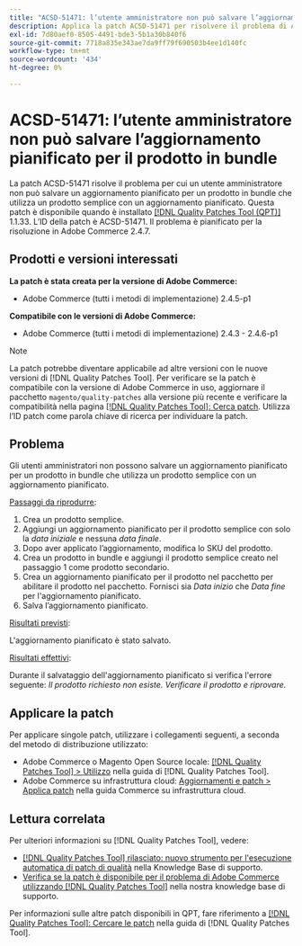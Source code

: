 ```yaml
---
title: "ACSD-51471: l’utente amministratore non può salvare l’aggiornamento pianificato per il prodotto in bundle"
description: Applica la patch ACSD-51471 per risolvere il problema di Adobe Commerce, a causa del quale un utente amministratore non può salvare un aggiornamento pianificato per un prodotto in bundle che utilizza un prodotto semplice con un aggiornamento pianificato.
exl-id: 7d80aef0-8505-4491-bde3-5b1a30b840f6
source-git-commit: 7718a835e343ae7da9ff79f690503b4ee1d140fc
workflow-type: tm+mt
source-wordcount: '434'
ht-degree: 0%

---
```


# ACSD-51471: l’utente amministratore non può salvare l’aggiornamento pianificato per il prodotto in bundle

La patch ACSD-51471 risolve il problema per cui un utente amministratore non può salvare un aggiornamento pianificato per un prodotto in bundle che utilizza un prodotto semplice con un aggiornamento pianificato. Questa patch è disponibile quando è installato [[!DNL Quality Patches Tool (QPT)]](/help/announcements/adobe-commerce-announcements/magento-quality-patches-released-new-tool-to-self-serve-quality-patches.md) 1.1.33. L’ID della patch è ACSD-51471. Il problema è pianificato per la risoluzione in Adobe Commerce 2.4.7.

## Prodotti e versioni interessati

**La patch è stata creata per la versione di Adobe Commerce:**

* Adobe Commerce (tutti i metodi di implementazione) 2.4.5-p1

**Compatibile con le versioni di Adobe Commerce:**

* Adobe Commerce (tutti i metodi di implementazione) 2.4.3 - 2.4.6-p1

>[!NOTE]
>
>La patch potrebbe diventare applicabile ad altre versioni con le nuove versioni di [!DNL Quality Patches Tool]. Per verificare se la patch è compatibile con la versione di Adobe Commerce in uso, aggiornare il pacchetto `magento/quality-patches` alla versione più recente e verificare la compatibilità nella pagina [[!DNL Quality Patches Tool]: Cerca patch](https://experienceleague.adobe.com/tools/commerce-quality-patches/index.html). Utilizza l’ID patch come parola chiave di ricerca per individuare la patch.

## Problema

Gli utenti amministratori non possono salvare un aggiornamento pianificato per un prodotto in bundle che utilizza un prodotto semplice con un aggiornamento pianificato.

<u>Passaggi da riprodurre</u>:

1. Crea un prodotto semplice.
1. Aggiungi un aggiornamento pianificato per il prodotto semplice con solo la *data iniziale* e nessuna *data finale*.
1. Dopo aver applicato l’aggiornamento, modifica lo SKU del prodotto.
1. Crea un prodotto in bundle e aggiungi il prodotto semplice creato nel passaggio 1 come prodotto secondario.
1. Crea un aggiornamento pianificato per il prodotto nel pacchetto per abilitare il prodotto nel pacchetto. Fornisci sia *Data inizio* che *Data fine* per l&#39;aggiornamento pianificato.
1. Salva l’aggiornamento pianificato.

<u>Risultati previsti</u>:

L&#39;aggiornamento pianificato è stato salvato.

<u>Risultati effettivi</u>:

Durante il salvataggio dell&#39;aggiornamento pianificato si verifica l&#39;errore seguente: *Il prodotto richiesto non esiste. Verificare il prodotto e riprovare.*

## Applicare la patch

Per applicare singole patch, utilizzare i collegamenti seguenti, a seconda del metodo di distribuzione utilizzato:

* Adobe Commerce o Magento Open Source locale: [[!DNL Quality Patches Tool] > Utilizzo](https://experienceleague.adobe.com/docs/commerce-operations/tools/quality-patches-tool/usage.html) nella guida di [!DNL Quality Patches Tool].
* Adobe Commerce su infrastruttura cloud: [Aggiornamenti e patch > Applica patch](https://experienceleague.adobe.com/docs/commerce-cloud-service/user-guide/develop/upgrade/apply-patches.html) nella guida Commerce su infrastruttura cloud.

## Lettura correlata

Per ulteriori informazioni su [!DNL Quality Patches Tool], vedere:

* [[!DNL Quality Patches Tool] rilasciato: nuovo strumento per l&#39;esecuzione automatica di patch di qualità](/help/announcements/adobe-commerce-announcements/magento-quality-patches-released-new-tool-to-self-serve-quality-patches.md) nella Knowledge Base di supporto.
* [Verifica se la patch è disponibile per il problema di Adobe Commerce utilizzando  [!DNL Quality Patches Tool]](/help/support-tools/patches-available-in-qpt-tool/check-patch-for-magento-issue-with-magento-quality-patches.md) nella nostra knowledge base di supporto.

Per informazioni sulle altre patch disponibili in QPT, fare riferimento a [[!DNL Quality Patches Tool]: Cercare le patch](https://experienceleague.adobe.com/tools/commerce-quality-patches/index.html) nella guida di [!DNL Quality Patches Tool].

